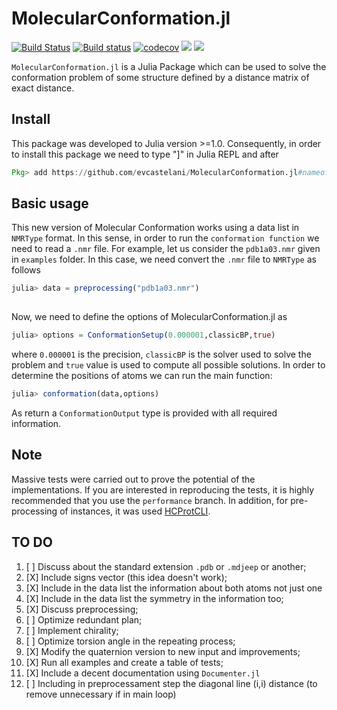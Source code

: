 # MolecularConformation.jl

[![Build Status](https://travis-ci.com/evcastelani/MolecularConformation.jl.svg?branch=master)](https://travis-ci.com/evcastelani/MolecularConformation.jl)
[![Build status](https://ci.appveyor.com/api/projects/status/rxequ5lhhisgw196/branch/master?svg=true)](https://ci.appveyor.com/project/evcastelani/molecularconformation-jl/branch/master)
[![codecov](https://codecov.io/gh/evcastelani/MolecularConformation.jl/branch/master/graph/badge.svg)](https://codecov.io/gh/evcastelani/MolecularConformation.jl)
[![](https://img.shields.io/badge/docs-stable-blue.svg)](https://evcastelani.github.io/MolecularConformation.jl/stable)
[![](https://img.shields.io/badge/docs-dev-blue.svg)](https://evcastelani.github.io/MolecularConformation.jl/dev)

`MolecularConformation.jl` is a Julia Package which can be used to solve the conformation problem of some structure defined by a distance matrix of exact distance.

## Install 




This package was developed to Julia version >=1.0. Consequently, in order to install this package we need to type "]" in Julia REPL and after 

```julia
Pkg> add https://github.com/evcastelani/MolecularConformation.jl#nameofbranch
```

## Basic usage






This new version of Molecular Conformation works using a data list in `NMRType` format. In this sense, in order to run the `conformation function` we need to read a `.nmr` file. For example, let us consider the `pdb1a03.nmr` given in `examples` folder. In this case, we need convert the `.nmr` file to `NMRType` as follows 

```julia
julia> data = preprocessing("pdb1a03.nmr") 
    
```
  
 Now,  we need to define the options of MolecularConformation.jl as 
  
```julia
julia> options = ConformationSetup(0.000001,classicBP,true)
```
where `0.000001` is the precision,  `classicBP` is the solver used to solve the problem and `true` value is used to compute all possible solutions.  In order to determine the positions  of atoms we can run the main function:
 
```julia
julia> conformation(data,options)
```
As return a `ConformationOutput` type is provided with all required information.

## Note

Massive tests were carried out to prove the potential of the implementations. If you are interested in reproducing the tests, it is highly recommended that you use the `performance` branch. In addition, for pre-processing of instances, it was used [HCProtCLI](https://github.com/caomem/HCProtCLI).


## TO DO




1. [ ] Discuss about the standard extension `.pdb` or `.mdjeep` or another; 
2. [X] Include signs vector (this idea doesn't work);
3. [X] Include in the data list the information about both atoms not just one 
4. [X] Include in the data list the symmetry in the information too;
5. [X] Discuss preprocessing;
6. [ ] Optimize redundant plan;
7. [ ] Implement chirality;
8. [ ] Optimize torsion angle in the repeating process;
9.  [X] Modify the quaternion version to new input and improvements;
10. [X] Run all examples and create a table of tests;
11. [X] Include a decent documentation using `Documenter.jl`
12. [ ] Including in preprocessament step the diagonal line (i,i) distance (to remove unnecessary if in main loop) 


